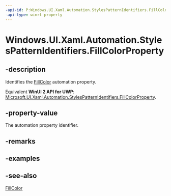 ```yaml
---
-api-id: P:Windows.UI.Xaml.Automation.StylesPatternIdentifiers.FillColorProperty
-api-type: winrt property
---
```


<!-- Property syntax
public Windows.UI.Xaml.Automation.AutomationProperty FillColorProperty { get; }
-->

# Windows.UI.Xaml.Automation.StylesPatternIdentifiers.FillColorProperty

## -description
Identifies the [FillColor](../windows.ui.xaml.automation.provider/istylesprovider_fillcolor.md) automation property.

Equivalent **WinUI 2 API for UWP**: [Microsoft.UI.Xaml.Automation.StylesPatternIdentifiers.FillColorProperty](/windows/winui/api/microsoft.ui.xaml.automation.stylespatternidentifiers.fillcolorproperty).

## -property-value
The automation property identifier.

## -remarks

## -examples

## -see-also
[FillColor](../windows.ui.xaml.automation.provider/istylesprovider_fillcolor.md)
